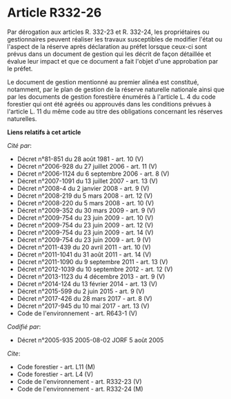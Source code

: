 # Article R332-26

Par dérogation aux articles R. 332-23 et R. 332-24, les propriétaires ou gestionnaires peuvent réaliser les travaux
susceptibles de modifier l'état ou l'aspect de la réserve après déclaration au préfet lorsque ceux-ci sont prévus dans un
document de gestion qui les décrit de façon détaillée et évalue leur impact et que ce document a fait l'objet d'une
approbation par le préfet.

Le document de gestion mentionné au premier alinéa est constitué, notamment, par le plan de gestion de la réserve naturelle
nationale ainsi que par les documents de gestion forestière énumérés à l'article L. 4 du code forestier qui ont été agréés ou
approuvés dans les conditions prévues à l'article L. 11 du même code au titre des obligations concernant les réserves
naturelles.

**Liens relatifs à cet article**

_Cité par_:

  - Décret n°81-851 du 28 août 1981 - art. 10 (V)
  - Décret n°2006-928 du 27 juillet 2006 - art. 11 (V)
  - Décret n°2006-1124 du 6 septembre 2006 - art. 8 (V)
  - Décret n°2007-1091 du 13 juillet 2007 - art. 13 (V)
  - Décret n°2008-4 du 2 janvier 2008 - art. 9 (V)
  - Décret n°2008-219 du 5 mars 2008 - art. 12 (V)
  - Décret n°2008-220 du 5 mars 2008 - art. 10 (V)
  - Décret n°2009-352 du 30 mars 2009 - art. 9 (V)
  - Décret n°2009-754 du 23 juin 2009 - art. 10 (V)
  - Décret n°2009-754 du 23 juin 2009 - art. 12 (V)
  - Décret n°2009-754 du 23 juin 2009 - art. 14 (V)
  - Décret n°2009-754 du 23 juin 2009 - art. 9 (V)
  - Décret n°2011-439 du 20 avril 2011 - art. 10 (V)
  - Décret n°2011-1041 du 31 août 2011 - art. 14 (V)
  - Décret n°2011-1090 du 9 septembre 2011 - art. 13 (V)
  - Décret n°2012-1039 du 10 septembre 2012 - art. 12 (V)
  - Décret n°2013-1123 du 4 décembre 2013 - art. 9 (V)
  - Décret n°2014-124 du 13 février 2014 - art. 13 (V)
  - Décret n°2015-599 du 2 juin 2015 - art. 9 (V)
  - Décret n°2017-426 du 28 mars 2017 - art. 8 (V)
  - Décret n°2017-945 du 10 mai 2017 - art. 13 (V)
  - Code de l'environnement - art. R643-1 (V)

_Codifié par_:

  - Décret n°2005-935 2005-08-02 JORF 5 août 2005

_Cite_:

  - Code forestier - art. L11 (M)
  - Code forestier - art. L4 (V)
  - Code de l'environnement - art. R332-23 (V)
  - Code de l'environnement - art. R332-24 (M)
